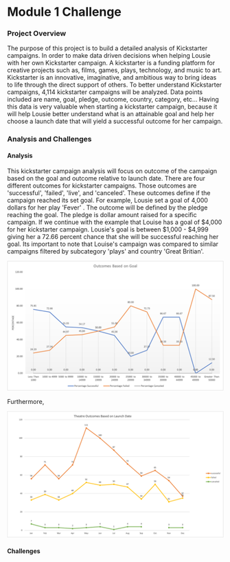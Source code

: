 # Module 1 Challenge
### Project Overview
The purpose of this project is to build a detailed analysis of Kickstarter campaigns. 
In order to make data driven decisions when helping Lousie with her own Kickstarter campaign. A kickstarter is a funding platform for creative projects such as, films, games, plays, technology, and music to art. Kickstarter is an innovative, imaginative, and ambitious way to bring ideas to life through the direct support of others.
To better understand Kickstarter campaigns, 4,114 kickstarter campaigns will be analyzed. Data points included are name, goal, pledge, outcome, country, category, etc... 
Having this data is very valuable when starting a kickstarter campaign, because it will help Lousie better understand what is an attainable goal and help her choose a launch date that will yield a successful outcome for her campaign.

### Analysis and Challenges

#### Analysis
This kickstarter campaign analysis will focus on outcome of the campaign based on the goal and outcome relative to launch date.
There are four different outcomes for kickstarter campaigns. Those outcomes are 'successful', 'failed', 'live', and 'canceled'. 
These outcomes define if the campaign reached its set goal. For example, Lousie set a goal of 4,000 dollars for her play 'Fever' . 
The outcome will be defined by the pledge reaching the goal. The pledge is dollar amount raised for a specific campaign.
If we continue with the example that Louise has a goal of $4,000 for her kickstarter campaign. 
Lousie's goal is between $1,000 - $4,999 giving her a 72.66 percent chance that she will be successful reaching her goal. Its important to note that Louise's campaign was compared to similar campaigns filtered by subcategory 'plays' and country 'Great Britian'. 

![Outcomes vs Goals](Outcomes_vs_Goals2.png)

Furthermore, 

![Theater Outcomes Vs Launch](Theater_Outcomes_vs_Launch2.png)

#### Challenges
